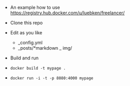 - An example how to use https://registry.hub.docker.com/u/luebken/freelancer/

- Clone this repo

- Edit as you like
  - _config.yml
  - _posts/*markdown
  _ img/

- Build and run
- `docker build -t mypage .`
- `docker run -i -t -p 8080:4000 mypage`